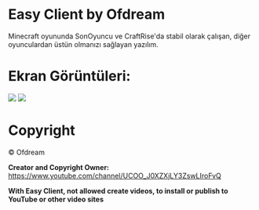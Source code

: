 # Easy Client by Ofdream
Minecraft oyununda SonOyuncu ve CraftRise'da stabil olarak çalışan, diğer oyunculardan üstün olmanızı sağlayan yazılım.

# Ekran Görüntüleri:
<img src="https://cdn.discordapp.com/attachments/774085777818648617/781702424582684672/Screenshot_68.png" />
<img src="https://cdn.discordapp.com/attachments/774085777818648617/781702604014354432/unknown.png" />

# Copyright

©️ Ofdream

**Creator and Copyright Owner:** https://www.youtube.com/channel/UCOO_J0XZXjLY3ZswLIroFvQ

**With Easy Client, not allowed create videos, to install or publish to YouTube or other video sites**
